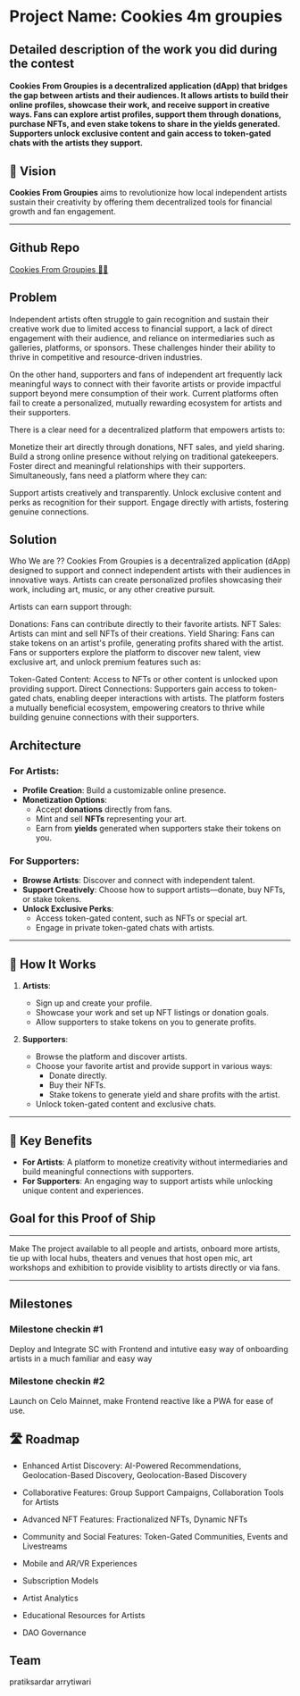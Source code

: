 # Project Name: Cookies 4m groupies

## Detailed description of the work you did during the contest

#### Cookies From Groupies is a decentralized application (dApp) that bridges the gap between artists and their audiences. It allows artists to build their online profiles, showcase their work, and receive support in creative ways. Fans can explore artist profiles, support them through donations, purchase NFTs, and even stake tokens to share in the yields generated. Supporters unlock exclusive content and gain access to token-gated chats with the artists they support.

## 🎯 Vision

**Cookies From Groupies** aims to revolutionize how local independent artists sustain their creativity by offering them decentralized tools for financial growth and fan engagement.

---

## Github Repo

[Cookies From Groupies 🍪🎨](https://github.com/pratiksardar/cookies-4m-groupies)

## Problem

Independent artists often struggle to gain recognition and sustain their creative work due to limited access to financial support, a lack of direct engagement with their audience, and reliance on intermediaries such as galleries, platforms, or sponsors. These challenges hinder their ability to thrive in competitive and resource-driven industries.

On the other hand, supporters and fans of independent art frequently lack meaningful ways to connect with their favorite artists or provide impactful support beyond mere consumption of their work. Current platforms often fail to create a personalized, mutually rewarding ecosystem for artists and their supporters.

There is a clear need for a decentralized platform that empowers artists to:

Monetize their art directly through donations, NFT sales, and yield sharing. Build a strong online presence without relying on traditional gatekeepers. Foster direct and meaningful relationships with their supporters. Simultaneously, fans need a platform where they can:

Support artists creatively and transparently. Unlock exclusive content and perks as recognition for their support. Engage directly with artists, fostering genuine connections.

## Solution

Who We are ?? Cookies From Groupies is a decentralized application (dApp) designed to support and connect independent artists with their audiences in innovative ways. Artists can create personalized profiles showcasing their work, including art, music, or any other creative pursuit.

Artists can earn support through:

Donations: Fans can contribute directly to their favorite artists. NFT Sales: Artists can mint and sell NFTs of their creations. Yield Sharing: Fans can stake tokens on an artist's profile, generating profits shared with the artist. Fans or supporters explore the platform to discover new talent, view exclusive art, and unlock premium features such as:

Token-Gated Content: Access to NFTs or other content is unlocked upon providing support. Direct Connections: Supporters gain access to token-gated chats, enabling deeper interactions with artists. The platform fosters a mutually beneficial ecosystem, empowering creators to thrive while building genuine connections with their supporters.

## Architecture

### For Artists:

- **Profile Creation**: Build a customizable online presence.
- **Monetization Options**:
  - Accept **donations** directly from fans.
  - Mint and sell **NFTs** representing your art.
  - Earn from **yields** generated when supporters stake their tokens on you.

### For Supporters:

- **Browse Artists**: Discover and connect with independent talent.
- **Support Creatively**: Choose how to support artists—donate, buy NFTs, or stake tokens.
- **Unlock Exclusive Perks**:
  - Access token-gated content, such as NFTs or special art.
  - Engage in private token-gated chats with artists.

---

## 🚀 How It Works

1. **Artists**:

   - Sign up and create your profile.
   - Showcase your work and set up NFT listings or donation goals.
   - Allow supporters to stake tokens on you to generate profits.

2. **Supporters**:
   - Browse the platform and discover artists.
   - Choose your favorite artist and provide support in various ways:
     - Donate directly.
     - Buy their NFTs.
     - Stake tokens to generate yield and share profits with the artist.
   - Unlock token-gated content and exclusive chats.

---

## 📌 Key Benefits

- **For Artists**: A platform to monetize creativity without intermediaries and build meaningful connections with supporters.
- **For Supporters**: An engaging way to support artists while unlocking unique content and experiences.

## Goal for this Proof of Ship

---

Make The project available to all people and artists, onboard more artists, tie up with local hubs, theaters and venues that host open mic, art workshops and exhibition to provide visiblity to artists directly or via fans.

---

## Milestones

### Milestone checkin #1

Deploy and Integrate SC with Frontend and intutive easy way of onboarding artists in a much familiar and easy way

### Milestone checkin #2

Launch on Celo Mainnet, make Frontend reactive like a PWA for ease of use.

## 🛣️ Roadmap

- Enhanced Artist Discovery: AI-Powered Recommendations, Geolocation-Based Discovery, Geolocation-Based Discovery

- Collaborative Features: Group Support Campaigns, Collaboration Tools for Artists
- Advanced NFT Features: Fractionalized NFTs, Dynamic NFTs
- Community and Social Features: Token-Gated Communities, Events and Livestreams
- Mobile and AR/VR Experiences
- Subscription Models
- Artist Analytics
- Educational Resources for Artists
- DAO Governance

## Team

pratiksardar
arrytiwari